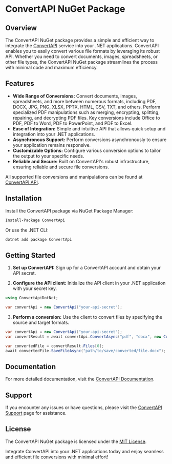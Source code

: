 # ConvertAPI NuGet Package

## Overview

The ConvertAPI NuGet package provides a simple and efficient way to integrate the [ConvertAPI](https://www.convertapi.com) service into your .NET applications. ConvertAPI enables you to easily convert various file formats by leveraging its robust API. Whether you need to convert documents, images, spreadsheets, or other file types, the ConvertAPI NuGet package streamlines the process with minimal code and maximum efficiency.

## Features

- **Wide Range of Conversions:** Convert documents, images, spreadsheets, and more between numerous formats, including PDF, DOCX, JPG, PNG, XLSX, PPTX, HTML, CSV, TXT, and others. Perform specialized PDF manipulations such as merging, encrypting, splitting, repairing, and decrypting PDF files. Key conversions include Office to PDF, PDF to Word, PDF to PowerPoint, and PDF to Excel.
- **Ease of Integration:** Simple and intuitive API that allows quick setup and integration into your .NET applications.
- **Asynchronous Support:** Perform conversions asynchronously to ensure your application remains responsive.
- **Customizable Options:** Configure various conversion options to tailor the output to your specific needs.
- **Reliable and Secure:** Built on ConvertAPI's robust infrastructure, ensuring reliable and secure file conversions.

All supported file conversions and manipulations can be found at [ConvertAPI API](https://www.convertapi.com/api).

## Installation

Install the ConvertAPI package via NuGet Package Manager:

```sh
Install-Package ConvertApi
```

Or use the .NET CLI:

```sh
dotnet add package ConvertApi
```

## Getting Started

1. **Set up ConvertAPI:**
   Sign up for a ConvertAPI account and obtain your API secret.

2. **Configure the API client:**
   Initialize the API client in your .NET application with your secret key.

```csharp
using ConvertApiDotNet;

var convertApi = new ConvertApi("your-api-secret");
```

3. **Perform a conversion:**
   Use the client to convert files by specifying the source and target formats.

```csharp
var convertApi = new ConvertApi("your-api-secret");
var convertResult = await convertApi.ConvertAsync("pdf", "docx", new ConvertApiFileParam("file", "path/to/your/file.pdf"));

var convertedFile = convertResult.Files[0];
await convertedFile.SaveFileAsync("path/to/save/converted/file.docx");
```

## Documentation

For more detailed documentation, visit the [ConvertAPI Documentation](https://www.convertapi.com/docs).

## Support

If you encounter any issues or have questions, please visit the [ConvertAPI Support](https://www.convertapi.com/support) page for assistance.

## License

The ConvertAPI NuGet package is licensed under the [MIT License](https://opensource.org/licenses/MIT).

Integrate ConvertAPI into your .NET applications today and enjoy seamless and efficient file conversions with minimal effort!